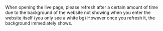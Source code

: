 When opening the live page, please refresh after a certain amount of time due to the background of the website not showing when you enter the website itself (you only see a white bg)
However once you refresh it, the background immediately shows.

